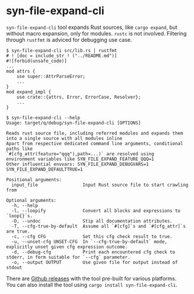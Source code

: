 # syn-file-expand-cli

`syn-file-expand-cli` tool expands Rust sources, like `cargo expand`, but without macro expansion, only for modules.
`rustc` is not involved.  Filtering through `rustfmt` is adviced for debugging use case. 

```text
$ syn-file-expand-cli src/lib.rs | rustfmt
# ! [doc = include_str ! ("../README.md")]
#![forbid(unsafe_code)]
...
mod attrs {
    use super::AttrParseError;
    ...
}
mod expand_impl {
    use crate::{attrs, Error, ErrorCase, Resolver};
    ...
}

$ syn-file-expand-cli --help
Usage: target/q/debug/syn-file-expand-cli [OPTIONS]

Reads rust source file, including referred modules and expands them into a single source with all modules inline
Apart from respective dedicated command line arguments, conditional paths like
`#[cfg_attr(feature="qqq"),path=...)` are resolved using
environment variables like SYN_FILE_EXPAND_FEATURE_QQQ=1
Other influential envvars: SYN_FILE_EXPAND_DEBUGVARS=1 SYN_FILE_EXPAND_DEFAULTTRUE=1

Positional arguments:
  input_file                 Input Rust source file to start crawling from

Optional arguments:
  -h, --help
  -l, --loopify              Convert all blocks and expressions to `loop{}`s.
  -D, --undoc                Stip all documentation attributes.
  -T, --cfg-true-by-default  Assume all `#[cfg]`s and `#[cfg_attr]`s are true.
  -c, --cfg CFG              Set this cfg check result to true.
  -u, --unset-cfg UNSET-CFG  In `--cfg-true-by-default` mode, explicitly unset given cfg expression outcome.
  -d, --debug-cfg            Print each encountered cfg check to stderr, in form suitable for `--cfg` parameter.
  -o, --output OUTPUT        Use given file for output instead of stdout
```

There are [Github releases](https://github.com/vi/syn-file-expand/releases/) with the tool pre-built for various platforms.  
You can also install the tool using `cargo install syn-file-expand-cli`.

